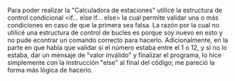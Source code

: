 Para poder realizar la "Calculadora de estaciones" utilicé la estructura de control condicional <if... else if... else> la cual permite validar una o más condiciones 
en caso de que la primera sea falsa. La razón por la cual no utilicé una estructura de control de bucles es porque soy nuevo en esto y no pude econtrar un comando
correcto para hacerlo. Adicionalmente, en la parte en que había que validar si el número estaba entre el 1 o 12, y si no lo estaba, dar un mensaje de "valor invalido" 
y finalizar el programa, lo hice simplemente con la instrucción "else" al final del código; me pareció la forma más lógica de hacerlo. 
